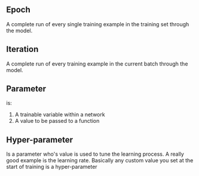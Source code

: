 ## Epoch
A complete run of every single training example in the training set through the model.

## Iteration
A complete run of every training example in the current batch through the model.

## Parameter
is:
1. A trainable variable within a network
2. A value to be passed to a function

## Hyper-parameter
Is a parameter who's value is used to tune the learning process. A really good example is the learning rate. Basically any custom value you set at the start of training is a hyper-parameter